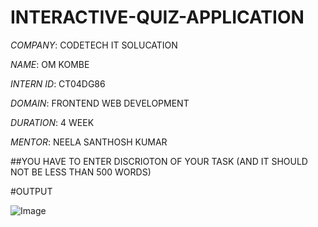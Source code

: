 # INTERACTIVE-QUIZ-APPLICATION

*COMPANY*: CODETECH IT SOLUCATION 

*NAME*: OM KOMBE

*INTERN ID*: CT04DG86

*DOMAIN*: FRONTEND WEB DEVELOPMENT

*DURATION*: 4 WEEK

*MENTOR*: NEELA SANTHOSH KUMAR 

##YOU HAVE TO ENTER DISCRIOTON OF YOUR TASK (AND IT SHOULD NOT BE LESS THAN 500 WORDS)

#OUTPUT 

![Image](https://github.com/user-attachments/assets/633552ec-40ec-45b2-b13b-3f93aeab00c0)
